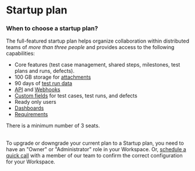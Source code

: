 # Startup plan

### When to choose a startup plan?

The full-featured startup plan helps organize collaboration within distributed teams of _more than three people_ and provides access to the following capabilities:

* Core features (test case management, shared steps, milestones, test plans and runs, defects).
* 100 GB storage for [attachments](../workspace-management/attachments.md)
* 90 days of [test run data](https://help.qase.io/en/articles/10401733-what-are-data-retention-limits)
* [API](https://developers.qase.io/reference/introduction-to-the-qase-api) and [Webhooks](../../general/webhooks/)
* [Custom fields](../workspace-management/custom-fields.md) for test cases, test runs, and defects
* Ready only users
* [Dashboards](../../general/analytics/dashboards.md)
* [Requirements](../../general/issues/requirements.md)

There is a minimum number of 3 seats.&#x20;

\
To upgrade or downgrade your current plan to a Startup plan, you need to have an "Owner" or "Administrator" role in your Workspace. Or, [schedule a quick call](https://calendly.com/d/2hk-f9q-5h5/qase-upgrade-discussion) with a member of our team to confirm the correct configuration for your Workspace.

